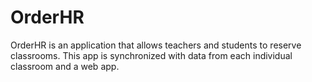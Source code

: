 # OrderHR

OrderHR is an application that allows teachers and students to reserve classrooms. 
This app is synchronized with data from each individual classroom and a web app.

